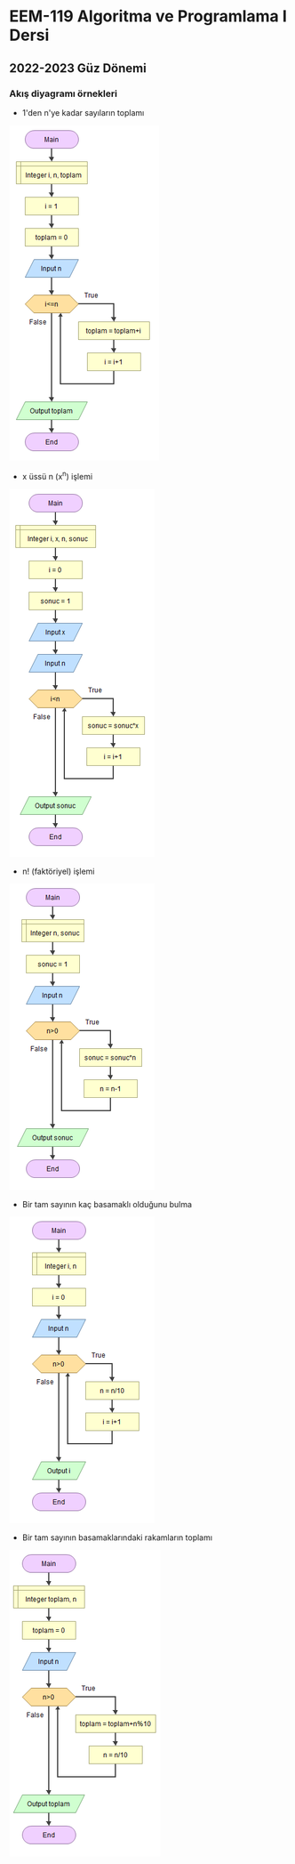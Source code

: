 # EEM-119 Algoritma ve Programlama I Dersi

## 2022-2023 Güz Dönemi

### Akış diyagramı örnekleri

- 1'den n'ye kadar sayıların toplamı   

![image](files/02/1.png)

- x üssü n (x<sup>n</sup>)  işlemi

![image](files/02/2.png)

- n! (faktöriyel) işlemi

![image](files/02/3.png)

- Bir tam sayının kaç basamaklı olduğunu bulma

![image](files/02/4.png)

- Bir tam sayının basamaklarındaki rakamların toplamı

![image](files/02/5.png)

